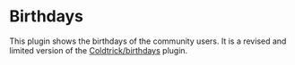 Birthdays
=========
This plugin shows the birthdays of the community users. It is a revised and limited version of the [Coldtrick/birthdays](https://github.com/Coldtrick/birthdays) plugin.
